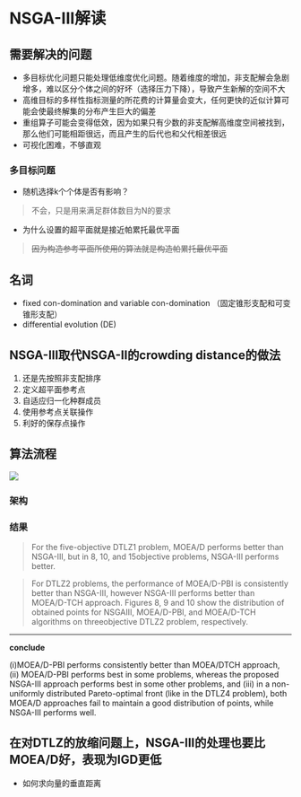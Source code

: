 # NSGA-III解读
## 需要解决的问题
- 多目标优化问题只能处理低维度优化问题。随着维度的增加，非支配解会急剧增多，难以区分个体之间的好坏（选择压力下降），导致产生新解的空间不大
- 高维目标的多样性指标测量的所花费的计算量会变大，任何更快的近似计算可能会使最终解集的分布产生巨大的偏差
- 重组算子可能会变得低效，因为如果只有少数的非支配解高维度空间被找到，那么他们可能相距很远，而且产生的后代也和父代相差很远
- 可视化困难，不够直观

### 多目标问题

- 随机选择k个个体是否有影响？
> 不会，只是用来满足群体数目为N的要求

- 为什么设置的超平面就是接近帕累托最优平面
> ~~因为构造参考平面所使用的算法就是构造帕累托最优平面~~


## 名词
- fixed con-domination and variable con-domination （固定锥形支配和可变锥形支配）
- differential evolution (DE)

## NSGA-III取代NSGA-II的crowding distance的做法

1. 还是先按照非支配排序
2. 定义超平面参考点
3. 自适应归一化种群成员
4. 使用参考点关联操作
5. 利好的保存点操作

## 算法流程
![](https://gitee.com/wheatdll/picbed/raw/master/uPic/sNvuXF.png)


### 架构

### 结果
> For the five-objective DTLZ1 problem, MOEA/D performs better than NSGA-III, but in 8, 10, and 15objective problems, NSGA-III performs better.

> For DTLZ2 problems, the performance of MOEA/D-PBI is consistently better than NSGA-III, however NSGA-III performs better than MOEA/D-TCH approach. Figures 8, 9 and 10 show the distribution of obtained points for NSGAIII, MOEA/D-PBI, and MOEA/D-TCH algorithms on threeobjective DTLZ2 problem, respectively.
------
**conclude**

(i)MOEA/D-PBI performs consistently better than MOEA/DTCH approach, 
(ii) MOEA/D-PBI performs best in some problems, whereas the proposed NSGA-III approach performs best in some other problems, and 
(iii) in a non-uniformly distributed Pareto-optimal front (like in the DTLZ4 problem), both MOEA/D approaches fail to maintain a good distribution of points, while NSGA-III performs well.


在对DTLZ的放缩问题上，NSGA-III的处理也要比MOEA/D好，表现为IGD更低
-----
- 如何求向量的垂直距离


